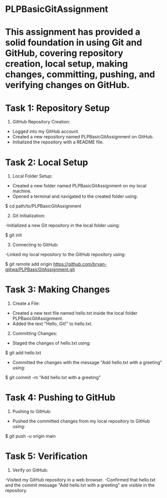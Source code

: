 # PLPBasicGitAssignment

# This assignment has provided a solid foundation in using Git and GitHub, covering repository creation, local setup, making changes, committing, pushing, and verifying changes on GitHub.

# Task 1: Repository Setup

1. GitHub Repository Creation:

- Logged into my GitHub account.
- Created a new repository named PLPBasicGitAssignment on GitHub.
- Initialized the repository with a README file.

# Task 2: Local Setup

1. Local Folder Setup:

- Created a new folder named PLPBasicGitAssignment on my local machine.
- Opened a terminal and navigated to the created folder using:

$ cd path/to/PLPBasicGitAssignment

2. Git Initialization:

-Initialized a new Git repository in the local folder using:

$ git init

3. Connecting to GitHub:

-Linked my local repository to the GitHub repository using:

$ git remote add origin https://github.com/bryan-giitwa/PLPBasicGitAssignment.git

# Task 3: Making Changes

1. Create a File:

- Created a new text file named hello.txt inside the local folder PLPBasicGitAssignment.
- Added the text "Hello, Git!" to hello.txt.

2. Committing Changes:

- Staged the changes of hello.txt using:

$ git add hello.txt

- Committed the changes with the message "Add hello.txt with a greeting" using:

$ git commit -m "Add hello.txt with a greeting"

# Task 4: Pushing to GitHub

1. Pushing to GitHub:

- Pushed the committed changes from my local repository to GitHub using:

$ git push -u origin main

# Task 5: Verification

1. Verify on GitHub:

-Visited my GitHub repository in a web browser.
-Confirmed that hello.txt and the commit message "Add hello.txt with a greeting" are visible in the repository.
